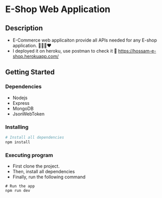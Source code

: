 # E-Shop Web Application

## Description

- E-Commerce web applicaiton provide all APIs needed for any E-shop application. 👩🏻‍💻❤
- I deployed it on heroku, use postman to check it 🤗  https://hossam-e-shop.herokuapp.com/

## Getting Started

### Dependencies

* Nodejs
* Express
* MongoDB
* JsonWebToken

### Installing

```bash
# Install all dependencies
npm install
```

### Executing program
* First clone the project.
* Then, install all dependencies
* Finally, run the following command 
```
# Run the app 
npm run dev
```
